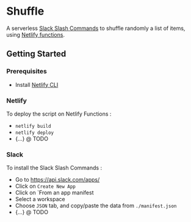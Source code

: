 # Shuffle

A serverless [Slack Slash Commands](https://api.slack.com/slash-commands) to shuffle randomly a list of items, using [Netlify functions](https://docs.netlify.com/functions/overview/).

## Getting Started

### Prerequisites

* Install [Netlify CLI](https://docs.netlify.com/cli/get-started/#installation)

### Netlify

To deploy the script on Netlify Functions :

* `netlify build`
* `netlify deploy`
* {...} @ TODO

### Slack

To install the Slack Slash Commands : 

* Go to https://api.slack.com/apps/
* Click on `Create New App`
* Click on `From an app manifest
* Select a workspace
* Choose `JSON` tab, and copy/paste the data from `./manifest.json`
* {...} @ TODO
